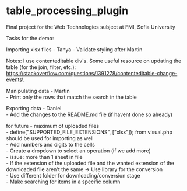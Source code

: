 # table_processing_plugin
Final project for the Web Technologies subject at FMI, Sofia University

Tasks for the demo:

Importing xlsx files - Tanya
	- Validate styling after Martin
	
Notes: I use contenteditable div's. Some useful resource on updating the table (for the join, filter, etc.): https://stackoverflow.com/questions/1391278/contenteditable-change-events\

Manipulating data - Martin\
	- Print only the rows that match the search in the table

Exporting data - Daniel\
	- Add the changes to the README.md file (if havent done so already)

for future
	- maximum of uploaded files\
	- define("SUPPORTED_FILE_EXTENSIONS", ["xlsx"]); from visual.php should be used for importing as well\
	- Add numbers and digits to the cells\
	- Create a dropdown to select an operation (if we add more)\
	- issue: more than 1 sheet in file\
	- If the extension of the uploaded file and the wanted extension of the downloaded file aren't the same -> Use library for the conversion \
    	- Use different folder for downloading/conversion stage\
	- Make searching for items in a specific column
